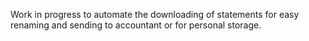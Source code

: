 Work in progress to automate the downloading of statements for easy renaming and sending to accountant or for personal storage. 